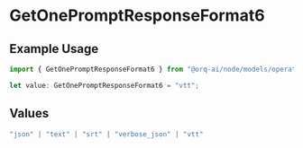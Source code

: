 # GetOnePromptResponseFormat6

## Example Usage

```typescript
import { GetOnePromptResponseFormat6 } from "@orq-ai/node/models/operations";

let value: GetOnePromptResponseFormat6 = "vtt";
```

## Values

```typescript
"json" | "text" | "srt" | "verbose_json" | "vtt"
```